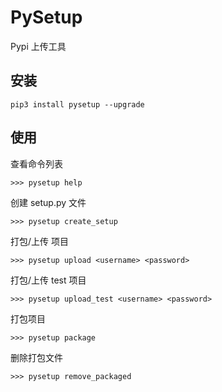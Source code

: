 # PySetup
Pypi 上传工具

## 安装
```
pip3 install pysetup --upgrade
```

## 使用
查看命令列表
```
>>> pysetup help
```
创建 setup.py 文件
```
>>> pysetup create_setup
```
打包/上传 项目
```
>>> pysetup upload <username> <password>
```
打包/上传 test 项目
```
>>> pysetup upload_test <username> <password>
```
打包项目
```
>>> pysetup package
```
删除打包文件
```
>>> pysetup remove_packaged
```
